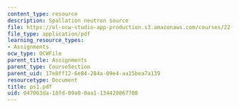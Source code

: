 ```yaml
---
content_type: resource
description: Spallation neutron source
file: https://ol-ocw-studio-app-production.s3.amazonaws.com/courses/22-101-applied-nuclear-physics-fall-2003/047063da18fd09a00aa1134428067708_ps1.pdf
file_type: application/pdf
learning_resource_types:
- Assignments
ocw_type: OCWFile
parent_title: Assignments
parent_type: CourseSection
parent_uid: 17e8ff12-6e84-284a-09e4-aa15bea7a139
resourcetype: Document
title: ps1.pdf
uid: 047063da-18fd-09a0-0aa1-134428067708
---
```

